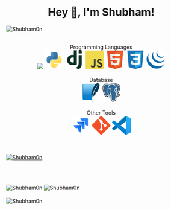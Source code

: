<h1 align="center">Hey 👋, I'm Shubham!</h1>

<p align="left"> <img src="https://komarev.com/ghpvc/?username=Shubham0-n&label=Profile%20views&color=0e75b6&style=flat" alt="Shubham0n" /> </p>

</br>
<div align="center">
  Programming Languages
  <br>
  <img src="https://skillicons.dev/icons?i=git,kubernetes,docker,c,vim" />
  <code><img height="50" alt="typescript" src="https://github.com/devicons/devicon/blob/master/icons/python/python-original.svg"></code>
  <code><img height="50" alt="typescript" src="https://github.com/devicons/devicon/blob/master/icons/django/django-plain.svg"></code>
  <code><img height="50" alt="graphql" src="https://github.com/devicons/devicon/blob/master/icons/javascript/javascript-original.svg"></code>
  <code><img height="50" alt="nodejs" src="https://github.com/devicons/devicon/blob/master/icons/html5/html5-original.svg"></code>
  <code><img height="50" alt="nodejs" src="https://github.com/devicons/devicon/blob/master/icons/css3/css3-original.svg"></code>
  <code><img height="50" alt="nodejs" src="https://github.com/devicons/devicon/blob/master/icons/jquery/jquery-original.svg"></code>
</div>

</br>
<div align="center">
  Database
  <br>
  <code><img height="50" alt="javascript" src="https://github.com/devicons/devicon/blob/master/icons/sqlite/sqlite-original.svg"></code>
  <code><img height="50" alt="typescript" src="https://github.com/devicons/devicon/blob/master/icons/postgresql/postgresql-original.svg"></code>
</div>

</br>
<div align="center">
  Other Tools
  <br>
  <code><img height="50" alt="javascript" src="https://github.com/devicons/devicon/blob/master/icons/jira/jira-original.svg"></code>
  <code><img height="50" alt="typescript" src="https://github.com/devicons/devicon/blob/master/icons/git/git-original.svg"></code>
  <code><img height="50" alt="nodejs" src="https://github.com/devicons/devicon/blob/master/icons/vscode/vscode-original.svg"></code>
</div>

</br>
</br>
<p align="left"> <a href="https://github.com/ryo-ma/github-profile-trophy"><img src="https://github-profile-trophy.vercel.app/?username=Shubham0n" alt="Shubham0n" /></a> </p>
<p align="left"> <a href="https://twitter.com/" target="blank"><img src="https://img.shields.io/twitter/follow/?logo=twitter&style=for-the-badge" alt="" /></a> </p>

<br />
<div>
  <a><img align="Center" src="https://github-readme-stats.vercel.app/api?username=Shubham0n&show_icons=true&locale=en" alt="Shubham0n" /></a>
  <a><img align="center" src="https://github-readme-stats.vercel.app/api/top-langs?username=Shubham0n&show_icons=true&locale=en&layout=compact" alt="Shubham0n" /></a>
</div>
<br>
<a><img align="center" src="https://github-readme-streak-stats.herokuapp.com/?user=Shubham0n&" alt="Shubham0n" /></a>


<!--
Here are some ideas to get you started:

- 🔭 I’m currently working on ...
- 🌱 I’m currently learning ...
- 👯 I’m looking to collaborate on ...
- 🤔 I’m looking for help with ...
- 💬 Ask me about ...
- 📫 How to reach me: ...
- 😄 Pronouns: ...
- ⚡ Fun fact: ...
-->


<!--
#### Top Repositories

<a href="https://github.com//github-readme-stats">
  <img align="center" src="https://github-readme-stats.vercel.app/api/pin/?username=&repo=github-readme-stats&theme=buefy" />
</a>
<a href="https://github.com//.github.io">
  <img align="center" src="https://github-readme-stats.vercel.app/api/pin/?username=&repo=.github.io&theme=buefy" />
</a>
-->
